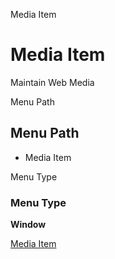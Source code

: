 
Media Item
# Media Item


Maintain Web Media

Menu Path
## Menu Path



- Media Item

Menu Type
### Menu Type

**Window**


[Media Item](functional-guide/window/window-media-item.md)